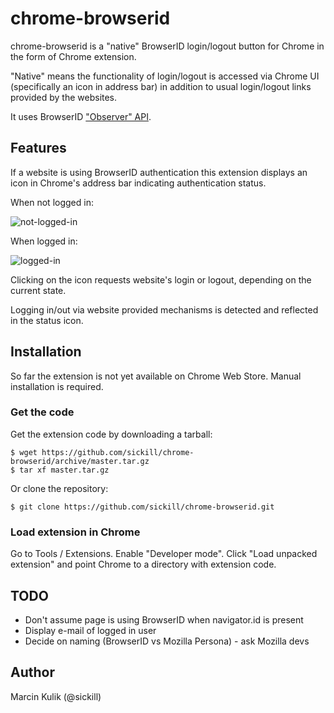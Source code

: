 # chrome-browserid

chrome-browserid is a "native" BrowserID login/logout button for Chrome in the
form of Chrome extension.

"Native" means the functionality of login/logout is accessed via Chrome UI
(specifically an icon in address bar) in addition to usual login/logout links
provided by the websites.

It uses BrowserID ["Observer" API](https://developer.mozilla.org/en-US/docs/DOM/navigator.id).

## Features

If a website is using BrowserID authentication this extension displays an icon
in Chrome's address bar indicating authentication status.

When not logged in:

![not-logged-in](https://github.com/downloads/sickill/chrome-browserid/logged-out-shot.png)

When logged in:

![logged-in](https://github.com/downloads/sickill/chrome-browserid/logged-in-shot.png)

Clicking on the icon requests website's login or logout, depending on the
current state.

Logging in/out via website provided mechanisms is detected and reflected in the
status icon.

## Installation

So far the extension is not yet available on Chrome Web Store. Manual
installation is required.

### Get the code

Get the extension code by downloading a tarball:

    $ wget https://github.com/sickill/chrome-browserid/archive/master.tar.gz
    $ tar xf master.tar.gz

Or clone the repository:

    $ git clone https://github.com/sickill/chrome-browserid.git

### Load extension in Chrome

Go to Tools / Extensions. Enable "Developer mode". Click "Load unpacked
extension" and point Chrome to a directory with extension code.

## TODO

* Don't assume page is using BrowserID when navigator.id is present
* Display e-mail of logged in user
* Decide on naming (BrowserID vs Mozilla Persona) - ask Mozilla devs

## Author

Marcin Kulik (@sickill)
